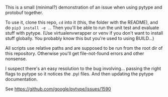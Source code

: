 This is a small (minimal?) demonstration of an issue when using pytype and protobuf together.

To use it, clone this repo, `cd` into it (this, the folder with the README), and
do `pip3 install -e .`. Then you'll be able to run the unit test and evaluate
stuff with pytype. (Use virtualenvwrapper or venv if you don't want to install
stuff globally. You probably know this but you're used to using BUILD...)

All scripts use relative paths and are supposed to be run from the root dir of
this repository. Otherwise you'll get file-not-found errors and other nonsense.

I suspect there's an easy resolution to the bug involving... passing the right
flags to pytype so it notices the .pyi files. And then updating the pytype
documentation.

See https://github.com/google/pytype/issues/1590
